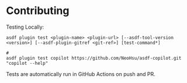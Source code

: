 # Contributing

Testing Locally:

```shell
asdf plugin test <plugin-name> <plugin-url> [--asdf-tool-version <version>] [--asdf-plugin-gitref <git-ref>] [test-command*]

#
asdf plugin test copilot https://github.com/NeoHsu/asdf-copilot.git "copilot --help"
```

Tests are automatically run in GitHub Actions on push and PR.
